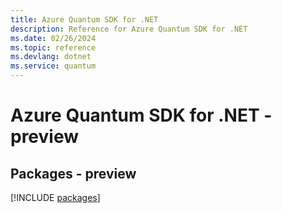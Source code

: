 ```yaml
---
title: Azure Quantum SDK for .NET
description: Reference for Azure Quantum SDK for .NET
ms.date: 02/26/2024
ms.topic: reference
ms.devlang: dotnet
ms.service: quantum
---
```

# Azure Quantum SDK for .NET - preview
## Packages - preview
[!INCLUDE [packages](quantum-index.md)]